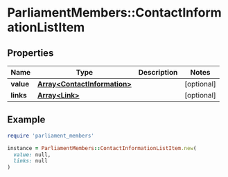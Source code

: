 # ParliamentMembers::ContactInformationListItem

## Properties

| Name | Type | Description | Notes |
| ---- | ---- | ----------- | ----- |
| **value** | [**Array&lt;ContactInformation&gt;**](ContactInformation.md) |  | [optional] |
| **links** | [**Array&lt;Link&gt;**](Link.md) |  | [optional] |

## Example

```ruby
require 'parliament_members'

instance = ParliamentMembers::ContactInformationListItem.new(
  value: null,
  links: null
)
```

